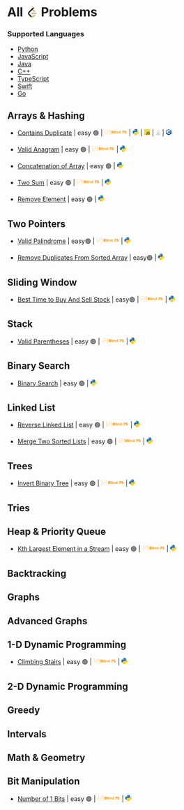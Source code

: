 # All <img src="assets/lcLogo.png" style="height: 1em; vertical-align: bottom;"> Problems

### Supported Languages

- [Python](https://github.com/flenhu/leetcode/tree/main/Python)
- [JavaScript](https://github.com/flenhu/leetcode/tree/main/JavaScript)
- [Java](https://github.com/flenhu/leetcode/tree/main/Java)
- [C++](https://github.com/flenhu/leetcode/tree/main/Cpp)
- [TypeScript]()
- [Swift]()
- [Go]()

## Arrays & Hashing

- [Contains Duplicate](https://leetcode.com/problems/contains-duplicate/)
  | easy 🟢
  | [<img src="assets/blind75Logo.png" style="height: 1em;">](blind75.md)
  | [<img src="assets/pythonLogo.png" style="height: 1em; ">](Python/01_arraysAndHashing/0217_containsDuplicate.ipynb)
  | [<img src="assets/jsLogo.png" style="height: 1em; ">]()
  | [<img src="assets/javaLogo.png" style="height: 1em; ">]()
  | [<img src="assets/cppLogo.png" style="height: 1em; ">]()

- [Valid Anagram](https://leetcode.com/problems/valid-anagram/)
  | easy 🟢
  | [<img src="assets/blind75Logo.png" style="height: 1em;">](https://github.com/flenhu/leetcode/blob/main/blind75.md)
  | [<img src="assets/pythonLogo.png" style="height: 1em; ">](Python/01_arraysAndHashing/0242_validAnagram.ipynb)

- [Concatenation of Array](https://leetcode.com/problems/concatenation-of-array/)
  | easy 🟢
  | [<img src="assets/pythonLogo.png" style="height: 1em; ">](Python/01_arraysAndHashing/1929_concatenationofArray.ipynb)

- [Two Sum](https://leetcode.com/problems/two-sum/)
  | easy 🟢
  | [<img src="assets/blind75Logo.png" style="height: 1em;">](blind75.md)
  | [<img src="assets/pythonLogo.png" style="height: 1em; ">](Python/01_arraysAndHashing/0001_twoSum.ipynb)

- [Remove Element](https://leetcode.com/problems/remove-element/)
  | easy 🟢
  | [<img src="assets/pythonLogo.png" style="height: 1em; ">](Python/01_arraysAndHashing/0027_removeElement.ipynb)

## Two Pointers

- [Valid Palindrome](https://leetcode.com/problems/valid-palindrome/)
  | easy🟢
  | [<img src="assets/blind75Logo.png" style="height: 1em;">](blind75.md)
  | [<img src="assets/pythonLogo.png" style="height: 1em; ">](Python/02_twoPointers/0125_validPalindrome.ipynb)

- [Remove Duplicates From Sorted Array](https://leetcode.com/problems/remove-duplicates-from-sorted-array/)
  | easy🟢
  | [<img src="assets/pythonLogo.png" style="height: 1em;">](Python/02_twoPointers/0026_removeDuplicatesFromSortedArray.ipynb)

## Sliding Window

- [Best Time to Buy And Sell Stock](https://leetcode.com/problems/best-time-to-buy-and-sell-stock/)
  | easy🟢
  | [<img src="assets/blind75Logo.png" style="height: 1em;">](blind75.md)
  | [<img src="assets/pythonLogo.png" style="height: 1em;">](Python/03_slidingWindow/0121_bestTimetoBuyAndSellStock.ipynb)

## Stack

- [Valid Parentheses](https://leetcode.com/problems/valid-parentheses/)
  | easy 🟢
  | [<img src="assets/blind75Logo.png" style="height: 1em;">](blind75.md)
  | [<img src="assets/pythonLogo.png" style="height: 1em;">](Python/04_stack/0020_validParentheses.ipynb)

## Binary Search

- [Binary Search](https://leetcode.com/problems/binary-search/)
  | easy 🟢
  | [<img src="assets/pythonLogo.png" style="height: 1em;">](Python/05_binarySearch/0704_binarySearch.ipynb)

## Linked List

- [Reverse Linked List](https://leetcode.com/problems/reverse-linked-list/)
  | easy 🟢
  | [<img src="assets/blind75Logo.png" style="height: 1em;">](blind75.md)
  | [<img src="assets/pythonLogo.png" style="height: 1em;">](Python/06_linkedList/0206_reverseLinkedList.ipynb)

- [Merge Two Sorted Lists](https://leetcode.com/problems/merge-two-sorted-lists/description/)
  | easy 🟢 
  | [<img src="assets/blind75Logo.png" style="height: 1em;">](blind75.md)
  | [<img src="assets/pythonLogo.png" style="height: 1em;">](Python/06_linkedList/0021_mergeTwoSortedLists.ipynb)


## Trees
- [Invert Binary Tree](https://leetcode.com/problems/invert-binary-tree/description/)
  | easy 🟢 
  | [<img src="assets/blind75Logo.png" style="height: 1em;">](blind75.md)
  | [<img src="assets/pythonLogo.png" style="height: 1em;">](Python/07_trees/0226_invertBinaryTree.ipynb)
## Tries

## Heap & Priority Queue
- [Kth Largest Element in a Stream](https://leetcode.com/problems/kth-largest-element-in-a-stream/description/)
  | easy 🟢 
  | [<img src="assets/blind75Logo.png" style="height: 1em;">](blind75.md)
  | [<img src="assets/pythonLogo.png" style="height: 1em;">](Python/09_heapAndPriorityQueue/0703_kthLargestElementInAStream.ipynb)

## Backtracking

## Graphs

## Advanced Graphs

## 1-D Dynamic Programming
- [Climbing Stairs](https://leetcode.com/problems/climbing-stairs/description/)
  | easy 🟢 
  | [<img src="assets/blind75Logo.png" style="height: 1em;">](blind75.md)
  | [<img src="assets/pythonLogo.png" style="height: 1em;">](Python/13_oneDimDP/0070_climbingStairs.ipynb)

## 2-D Dynamic Programming

## Greedy

## Intervals

## Math & Geometry

## Bit Manipulation
- [Number of 1 Bits](https://leetcode.com/problems/number-of-1-bits/description/)
  | easy 🟢 
  | [<img src="assets/blind75Logo.png" style="height: 1em;">](blind75.md)
  | [<img src="assets/pythonLogo.png" style="height: 1em;">]()
  